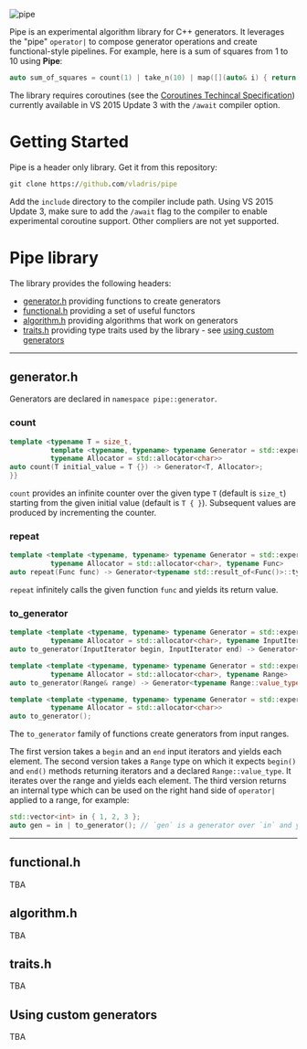![pipe](https://raw.githubusercontent.com/vladris/pipe/master/pipe.jpg)

Pipe is an experimental algorithm library for C++ generators. It leverages the "pipe" `operator|` to compose generator operations and create functional-style pipelines. For example, here is a sum of squares from 1 to 10 using **Pipe**:

```c++
auto sum_of_squares = count(1) | take_n(10) | map([](auto& i) { return i * i; }) | fold(std::plus<> { });
```

The library requires coroutines (see the [Coroutines Techincal Specification](http://www.open-std.org/jtc1/sc22/wg21/docs/papers/2016/p0057r4.pdf)) currently available in VS 2015 Update 3 with the `/await` compiler option.

# Getting Started

Pipe is a header only library. Get it from this repository:

```cmd
git clone https://github.com/vladris/pipe
```

Add the `include` directory to the compiler include path. Using VS 2015 Update 3, make sure to add the `/await` flag to the compiler to enable experimental coroutine support. Other compliers are not yet supported.

# Pipe library

The library provides the following headers:

* [generator.h](#generator) providing functions to create generators
* [functional.h](#functional) providing a set of useful functors
* [algorithm.h](#algorithm) providing algorithms that work on generators
* [traits.h](#traits) providing type traits used by the library - see [using custom generators](#customgenerators)

---

## <a name="generator">generator.h</a>

Generators are declared in `namespace pipe::generator`. 

### count

```c++
template <typename T = size_t, 
          template <typename, typename> typename Generator = std::experimental::generator, 
          typename Allocator = std::allocator<char>>
auto count(T initial_value = T {}) -> Generator<T, Allocator>;
}}
```

`count` provides an infinite counter over the given type `T` (default is `size_t`) starting from the given initial value (default is `T { }`). Subsequent values are produced by incrementing the counter.

### repeat

```c++
template <template <typename, typename> typename Generator = std::experimental::generator,
          typename Allocator = std::allocator<char>, typename Func>
auto repeat(Func func) -> Generator<typename std::result_of<Func()>::type, Allocator>;
```

`repeat` infinitely calls the given function `func` and yields its return value.

### to_generator

```c++
template <template <typename, typename> typename Generator = std::experimental::generator, 
          typename Allocator = std::allocator<char>, typename InputIterator>
auto to_generator(InputIterator begin, InputIterator end) -> Generator<typename std::iterator_traits<InputIterator>::value_type, Allocator>;

template <template <typename, typename> typename Generator = std::experimental::generator,
          typename Allocator = std::allocator<char>, typename Range>
auto to_generator(Range& range) -> Generator<typename Range::value_type, Allocator>;

template <template <typename, typename> typename Generator = std::experimental::generator,
          typename Allocator = std::allocator<char>>
auto to_generator();
```

The `to_generator` family of functions create generators from input ranges. 

The first version takes a `begin` and an `end` input iterators and yields each element.
The second version takes a `Range` type on which it expects `begin()` and `end()` methods returning iterators and a declared `Range::value_type`. It iterates over the range and yields each element.
The third version returns an internal type which can be used on the right hand side of `operator|` applied to a range, for example:

```c++
std::vector<int> in { 1, 2, 3 };
auto gen = in | to_generator(); // `gen` is a generator over `in` and yields its values
```
---

## <a name="functional">functional.h</a>

TBA

## <a name="algorithm">algorithm.h</a>

TBA

## <a name="traits">traits.h</a>

TBA

## <a name="customgenerators">Using custom generators</a>

TBA
